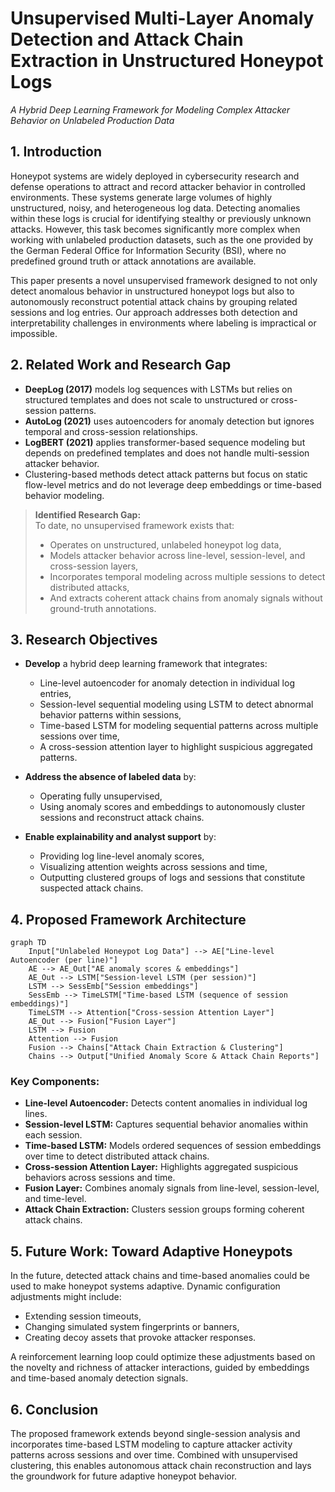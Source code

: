 
# Unsupervised Multi-Layer Anomaly Detection and Attack Chain Extraction in Unstructured Honeypot Logs  
*A Hybrid Deep Learning Framework for Modeling Complex Attacker Behavior on Unlabeled Production Data*  

## 1. Introduction  

Honeypot systems are widely deployed in cybersecurity research and defense operations to attract and record attacker behavior in controlled environments. These systems generate large volumes of highly unstructured, noisy, and heterogeneous log data. Detecting anomalies within these logs is crucial for identifying stealthy or previously unknown attacks. However, this task becomes significantly more complex when working with unlabeled production datasets, such as the one provided by the German Federal Office for Information Security (BSI), where no predefined ground truth or attack annotations are available.  

This paper presents a novel unsupervised framework designed to not only detect anomalous behavior in unstructured honeypot logs but also to autonomously reconstruct potential attack chains by grouping related sessions and log entries. Our approach addresses both detection and interpretability challenges in environments where labeling is impractical or impossible.  

## 2. Related Work and Research Gap  

- **DeepLog (2017)** models log sequences with LSTMs but relies on structured templates and does not scale to unstructured or cross-session patterns.  
- **AutoLog (2021)** uses autoencoders for anomaly detection but ignores temporal and cross-session relationships.  
- **LogBERT (2021)** applies transformer-based sequence modeling but depends on predefined templates and does not handle multi-session attacker behavior.  
- Clustering-based methods detect attack patterns but focus on static flow-level metrics and do not leverage deep embeddings or time-based behavior modeling.  

> **Identified Research Gap:**  
> To date, no unsupervised framework exists that:  
> - Operates on unstructured, unlabeled honeypot log data,  
> - Models attacker behavior across line-level, session-level, and cross-session layers,  
> - Incorporates temporal modeling across multiple sessions to detect distributed attacks,  
> - And extracts coherent attack chains from anomaly signals without ground-truth annotations.

## 3. Research Objectives  

- **Develop** a hybrid deep learning framework that integrates:  
  - Line-level autoencoder for anomaly detection in individual log entries,  
  - Session-level sequential modeling using LSTM to detect abnormal behavior patterns within sessions,  
  - Time-based LSTM for modeling sequential patterns across multiple sessions over time,  
  - A cross-session attention layer to highlight suspicious aggregated patterns.  

- **Address the absence of labeled data** by:  
  - Operating fully unsupervised,  
  - Using anomaly scores and embeddings to autonomously cluster sessions and reconstruct attack chains.  

- **Enable explainability and analyst support** by:  
  - Providing log line-level anomaly scores,  
  - Visualizing attention weights across sessions and time,  
  - Outputting clustered groups of logs and sessions that constitute suspected attack chains.  

## 4. Proposed Framework Architecture  

```mermaid
graph TD
    Input["Unlabeled Honeypot Log Data"] --> AE["Line-level Autoencoder (per line)"]
    AE --> AE_Out["AE anomaly scores & embeddings"]
    AE_Out --> LSTM["Session-level LSTM (per session)"]
    LSTM --> SessEmb["Session embeddings"]
    SessEmb --> TimeLSTM["Time-based LSTM (sequence of session embeddings)"]
    TimeLSTM --> Attention["Cross-session Attention Layer"]
    AE_Out --> Fusion["Fusion Layer"]
    LSTM --> Fusion
    Attention --> Fusion
    Fusion --> Chains["Attack Chain Extraction & Clustering"]
    Chains --> Output["Unified Anomaly Score & Attack Chain Reports"]
```

### Key Components:
- **Line-level Autoencoder:** Detects content anomalies in individual log lines.  
- **Session-level LSTM:** Captures sequential behavior anomalies within each session.  
- **Time-based LSTM:** Models ordered sequences of session embeddings over time to detect distributed attack chains.  
- **Cross-session Attention Layer:** Highlights aggregated suspicious behaviors across sessions and time.  
- **Fusion Layer:** Combines anomaly signals from line-level, session-level, and time-level.  
- **Attack Chain Extraction:** Clusters session groups forming coherent attack chains.  

## 5. Future Work: Toward Adaptive Honeypots  

In the future, detected attack chains and time-based anomalies could be used to make honeypot systems adaptive. Dynamic configuration adjustments might include:  
- Extending session timeouts,  
- Changing simulated system fingerprints or banners,  
- Creating decoy assets that provoke attacker responses.  

A reinforcement learning loop could optimize these adjustments based on the novelty and richness of attacker interactions, guided by embeddings and time-based anomaly detection signals.

## 6. Conclusion  

The proposed framework extends beyond single-session analysis and incorporates time-based LSTM modeling to capture attacker activity patterns across sessions and over time. Combined with unsupervised clustering, this enables autonomous attack chain reconstruction and lays the groundwork for future adaptive honeypot behavior.
